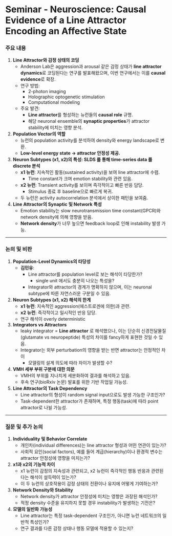 # Seminar - Neuroscience: Causal Evidence of a Line Attractor Encoding an Affective State
### 주요 내용
1. **Line Attractor와 감정 상태의 코딩**
    - Anderson Lab은 aggression과 arousal 같은 감정 상태가 **line attractor dynamics**로 코딩된다는 연구를 발표해왔으며, 이번 연구에서는 이를 **causal evidence**로 확장.
    - 연구 방법:
        - 2-photon imaging
        - Holographic optogenetic stimulation
        - Computational modeling
    - 주요 발견:
        - **Line attractor**를 형성하는 뉴런들의 **causal role** 규명.
        - 해당 neuronal ensemble의 **synaptic properties**가 attractor stability에 미치는 영향 분석.
2. **Population Vector의 역할**
    - 뉴런의 population activity를 분석하여 density와 energy landscape로 변환.
    - **Low-level energy state → attractor 안정성 제공.**
3. **Neuron Subtypes (x1, x2)의 특성: SLDS 를 통해 time-series data 를 discrete 분석**
    - **x1 뉴런**: 지속적인 활동(sustained activity)을 보여 line attractor에 수렴.
        - Time constant가 크며 emotion stability와 관련 있음.
    - **x2 뉴런**: Transient activity를 보이며 즉각적이고 빠른 반응 담당.
        - Stimulus 종료 후 baseline으로 빠르게 복귀.
    - 두 뉴런은 activity autocorrelation 분석에서 상이한 패턴을 보여줌.
4. **Line Attractor의 Synaptic 및 Network 특성**
    - Emotion stability는 slow neurotransmission time constant(GPCR)와 network density에 의해 영향을 받음.
    - **Network density**가 너무 높으면 feedback loop로 인해 instability 발생 가능.
---
### 논의 및 비판
1. **Population-Level Dynamics의 타당성**
    - **김민유**:
        - Line attractor를 population level로 보는 해석이 타당한가?
            - single unit 에서도 충분히 나오는 특성을?
        - Integrator와 attractor의 경계가 명확하지 않으며, 이는 neuronal subtype에 따른 자연스러운 구분일 수 있음.
2. **Neuron Subtypes (x1, x2) 해석의 한계**
    - **x1 뉴런**: 지속적인 aggression(에스트로겐에 의한)과 관련.
    - **x2 뉴런**: 즉각적이고 일시적인 반응 담당.
    - 연구 해석이 overly deterministic
3. **Integrators vs Attractors**
    - leaky integrator = **Line attractor** 로 해석했으나, 이는 단순히 신경전달물질(glutamate vs neuropeptide) 특성의 차이를 fancy하게 표현한 것일 수 있음.
    - Integrator는 외부 perturbation의 영향을 받는 반면 attractor는 안정적인 차이
        - 모델링의 설계 의도에 따라 차이가 발생할 수?
4. **VMH 세부 부위 구분에 대한 의문**
    - VMH의 부위를 지나치게 세분화하여 결과를 해석하고 있음.
    - 후속 연구(bioRxiv 논문) 발표를 위한 기반 작업일 가능성.
5. **Line Attractor의 Task Dependency**
    - Line attractor의 형성이 random signal input으로도 발생 가능한 구조인가?
    - Task-dependent한 attractor가 존재하며, 특정 행동(task)에 따라 point attractor로 나뉠 가능성.
---
### 질문 및 추가 논의
1. **Individuality 및 Behavior Correlate**
    - 개인차(individual differences)는 line attractor 형성과 어떤 연관이 있는가?
    - 사회적 요인(social factors), 예를 들어 계급(hierarchy)이나 환경적 변수는 attractor 안정성에 영향을 미치는가?
2. **x1과 x2의 기능적 차이**
    - x1 뉴런이 감정의 지속성과 관련되고, x2 뉴런이 즉각적인 행동 반응과 관련된다는 해석이 설득력이 있는가?
    - 이 두 뉴런의 상호작용이 감정 상태의 전환이나 유지에 어떻게 기여하는가?
3. **Network Density와 Stability**
    - Network density가 attractor 안정성에 미치는 영향은 과장된 해석인가?
    - 적정 density 수준을 유지하지 못할 경우 instability가 발생하는 기전은?
4. **모델의 일반화 가능성**
    - Line attractor는 특정 task-dependent 구조인가, 아니면 뉴런 네트워크의 일반적 특성인가?
    - 연구 결과를 다른 감정 상태나 행동 모델에 적용할 수 있는지?